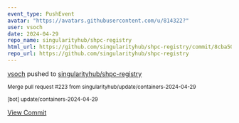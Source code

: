```yaml
---
event_type: PushEvent
avatar: "https://avatars.githubusercontent.com/u/814322?"
user: vsoch
date: 2024-04-29
repo_name: singularityhub/shpc-registry
html_url: https://github.com/singularityhub/shpc-registry/commit/8cba505bf00a65baa0edbb69e6a39ff60213f5b1
repo_url: https://github.com/singularityhub/shpc-registry
---
```


<a href='https://github.com/vsoch' target='_blank'>vsoch</a> pushed to <a href='https://github.com/singularityhub/shpc-registry' target='_blank'>singularityhub/shpc-registry</a>

<small>Merge pull request #223 from singularityhub/update/containers-2024-04-29

[bot] update/containers-2024-04-29</small>

<a href='https://github.com/singularityhub/shpc-registry/commit/8cba505bf00a65baa0edbb69e6a39ff60213f5b1' target='_blank'>View Commit</a>